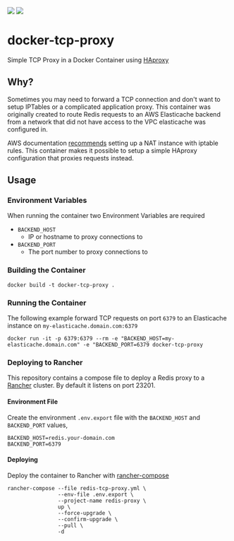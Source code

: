 [![](https://images.microbadger.com/badges/image/demandbase/docker-tcp-proxy.svg)](http://microbadger.com/images/demandbase/docker-tcp-proxy "Get your own image badge on microbadger.com")
[![](https://images.microbadger.com/badges/version/demandbase/docker-tcp-proxy.svg)](http://microbadger.com/images/demandbase/docker-tcp-proxy "Get your own version badge on microbadger.com")

# docker-tcp-proxy
Simple TCP Proxy in a Docker Container using [HAproxy](http://www.haproxy.org/)

## Why?
Sometimes you may need to forward a TCP connection and don't want to setup IPTables or a complicated application proxy. This container was originally created to route Redis requests to an AWS Elasticache backend from a network that did not have access to the VPC elasticache was configured in.

AWS documentation [recommends](https://docs.aws.amazon.com/AmazonElastiCache/latest/UserGuide/Access.Outside.html) setting up a NAT instance with iptable rules. This container makes it possible to setup a simple HAproxy configuration that proxies requests instead.

## Usage
### Environment Variables

When running the container two Environment Variables are required

- `BACKEND_HOST`
  - IP or hostname to proxy connections to
- `BACKEND_PORT`
  - The port number to proxy connections to

### Building the Container

```
docker build -t docker-tcp-proxy .
```

### Running the Container

The following example forward TCP requests on port `6379` to an Elasticache instance on `my-elasticache.domain.com:6379`

```
docker run -it -p 6379:6379 --rm -e "BACKEND_HOST=my-elasticache.domain.com" -e "BACKEND_PORT=6379 docker-tcp-proxy
```

### Deploying to Rancher
This repository contains a compose file to deploy a Redis proxy to a [Rancher](https://www.rancher.com) cluster. By default it listens on port 23201.

#### Environment File
Create the environment `.env.export` file with the `BACKEND_HOST` and `BACKEND_PORT` values,

```
BACKEND_HOST=redis.your-domain.com
BACKEND_PORT=6379
```

#### Deploying
Deploy the container to Rancher with [rancher-compose](http://docs.rancher.com/rancher/v1.0/zh/rancher-compose/)

```
rancher-compose --file redis-tcp-proxy.yml \
                --env-file .env.export \
                --project-name redis-proxy \
                up \
                --force-upgrade \
                --confirm-upgrade \
                --pull \
                -d
```
